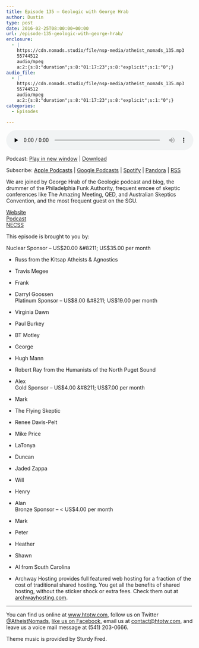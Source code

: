 ```yaml
---
title: Episode 135 – Geologic with George Hrab
author: Dustin
type: post
date: 2016-02-25T08:00:00+00:00
url: /episode-135-geologic-with-george-hrab/
enclosure:
  - |
    https://cdn.nomads.studio/file/nsp-media/atheist_nomads_135.mp3
    55744512
    audio/mpeg
    a:2:{s:8:"duration";s:8:"01:17:23";s:8:"explicit";s:1:"0";}
audio_file:
  - |
    https://cdn.nomads.studio/file/nsp-media/atheist_nomads_135.mp3
    55744512
    audio/mpeg
    a:2:{s:8:"duration";s:8:"01:17:23";s:8:"explicit";s:1:"0";}
categories:
  - Episodes

---
```

<div itemscope itemtype="http://schema.org/AudioObject">
  <meta itemprop="name" content="Episode 135 &#8211; Geologic with George Hrab" />
  
  <meta itemprop="uploadDate" content="2016-02-25T01:00:00-07:00" />
  
  <meta itemprop="encodingFormat" content="audio/mpeg" />
  
  <meta itemprop="duration" content="PT1H17M23S" />
  
  <meta itemprop="description" content="We are joined by George Hrab of the Geologic podcast and blog, the drummer of the Philadelphia Funk Authority, frequent emcee of skeptic conferences like The Amazing Meeting, QED, and Australian Skeptics Convention, and the most frequent guest on the..." />
  
  <meta itemprop="contentUrl" content="https://dts.podtrac.com/redirect.mp3/cdn.nomads.studio/file/nsp-media/atheist_nomads_135.mp3" />
  
  <meta itemprop="contentSize" content="53.2" />
  </p> 
  
  <div class="powerpress_player" id="powerpress_player_9621">
    <audio class="wp-audio-shortcode" id="audio-5102-136" preload="none" style="width: 100%;" controls="controls"><source type="audio/mpeg" src="https://dts.podtrac.com/redirect.mp3/cdn.nomads.studio/file/nsp-media/atheist_nomads_135.mp3?_=136" /><a href="https://dts.podtrac.com/redirect.mp3/cdn.nomads.studio/file/nsp-media/atheist_nomads_135.mp3">https://dts.podtrac.com/redirect.mp3/cdn.nomads.studio/file/nsp-media/atheist_nomads_135.mp3</a></audio>
  </div>
</div>

<p class="powerpress_links powerpress_links_mp3">
  Podcast: <a href="https://dts.podtrac.com/redirect.mp3/cdn.nomads.studio/file/nsp-media/atheist_nomads_135.mp3" class="powerpress_link_pinw" target="_blank" title="Play in new window" onclick="return powerpress_pinw('https://htotw.com/?powerpress_pinw=5102-podcast');" rel="nofollow">Play in new window</a> | <a href="https://dts.podtrac.com/redirect.mp3/cdn.nomads.studio/file/nsp-media/atheist_nomads_135.mp3" class="powerpress_link_d" title="Download" rel="nofollow" download="atheist_nomads_135.mp3">Download</a>
</p>

<p class="powerpress_links powerpress_subscribe_links">
  Subscribe: <a href="https://podcasts.apple.com/us/podcast/humanists-take-on-the-world/id530050098?mt=2&ls=1" class="powerpress_link_subscribe powerpress_link_subscribe_itunes" target="_blank" title="Subscribe on Apple Podcasts" rel="nofollow">Apple Podcasts</a> | <a href="https://www.google.com/podcasts?feed=aHR0cDovL2F0aGVpc3Rub21hZHMubGlic3luLmNvbS9yc3M%3D" class="powerpress_link_subscribe powerpress_link_subscribe_googleplay" target="_blank" title="Subscribe on Google Podcasts" rel="nofollow">Google Podcasts</a> | <a href="https://open.spotify.com/show/3LzK2xZGike6Tc1GEMtMbr?si=LieN9SNuTpq96smuaUsH8A" class="powerpress_link_subscribe powerpress_link_subscribe_spotify" target="_blank" title="Subscribe on Spotify" rel="nofollow">Spotify</a> | <a href="https://www.pandora.com/podcast/atheist-nomads/PC:10122?corr=62071012&part=ug" class="powerpress_link_subscribe powerpress_link_subscribe_pandora" target="_blank" title="Subscribe on Pandora" rel="nofollow">Pandora</a> | <a href="https://htotw.com/feed/podcast/" class="powerpress_link_subscribe powerpress_link_subscribe_rss" target="_blank" title="Subscribe via RSS" rel="nofollow">RSS</a>
</p>

We are joined by George Hrab of the Geologic podcast and blog, the drummer of the Philadelphia Funk Authority, frequent emcee of skeptic conferences like The Amazing Meeting, QED, and Australian Skeptics Convention, and the most frequent guest on the SGU.

<a href="http://georgehrab.com/" target="_blank" rel="noopener">Website</a>  
<a href="http://www.geologicpodcast.com/" target="_blank" rel="noopener">Podcast</a>  
<a href="http://necss.org/" target="_blank" rel="noopener">NECSS</a>

This episode is brought to you by:

Nuclear Sponsor &#8211; US$20.00 &#8211; US$35.00 per month  
* Russ from the Kitsap Atheists & Agnostics  
* Travis Megee  
* Frank  
* Darryl Goossen  
Platinum Sponsor &#8211; US$8.00 &#8211; US$19.00 per month  
* Virginia Dawn  
* Paul Burkey  
* BT Motley  
* George  
* Hugh Mann  
* Robert Ray from the Humanists of the North Puget Sound  
* Alex  
Gold Sponsor &#8211; US$4.00 &#8211; US$7.00 per month  
* Mark  
* The Flying Skeptic  
* Renee Davis-Pelt  
* Mike Price  
* LaTonya  
* Duncan  
* Jaded Zappa  
* Will  
* Henry  
* Alan  
Bronze Sponsor &#8211; < US$4.00 per month  
* Mark  
* Peter  
* Heather  
* Shawn  
* Al from South Carolina

* Archway Hosting provides full featured web hosting for a fraction of the cost of traditional shared hosting. You get all the benefits of shared hosting, without the sticker shock or extra fees. Check them out at <a href="http://archwayhosting.com/" target="_blank" rel="noopener">archwayhosting.com</a>.

<hr width="500" />

You can find us online at <a href="https://www.htotw.com/" target="_blank" rel="noopener">www.htotw.com</a>, follow us on Twitter <a href="https://twitter.com/AtheistNomads" target="_blank" rel="noopener">@AtheistNomads</a>, <a href="https://htotw.com/facebook" target="_blank" rel="noopener">like us on Facebook</a>, email us at <contact@htotw.com>, and leave us a voice mail message at (541) 203-0666.

Theme music is provided by Sturdy Fred.